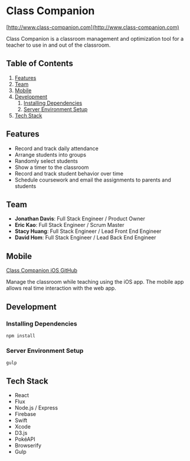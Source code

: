 # Class Companion
 [http://www.class-companion.com](http://www.class-companion.com)

Class Companion is a classroom management and optimization tool for a teacher to use in and out of the classroom.

## Table of Contents

1. [Features](#features)
1. [Team](#team)
1. [Mobile](#mobile)
1. [Development](#development)
    1. [Installing Dependencies](#installing-dependencies)
    1. [Server Environment Setup](#server-environment-setup)
1. [Tech Stack](#tech-stack)


## Features
 - Record and track daily attendance
 - Arrange students into groups
 - Randomly select students
 - Show a timer to the classroom
 - Record and track student behavior over time
 - Schedule coursework and email the assignments to parents and students
 

## Team

  - __Jonathan Davis__: Full Stack Engineer / Product Owner 
  - __Eric Kao__: Full Stack Engineer / Scrum Master
  - __Stacy Huang__: Full Stack Engineer / Lead Front End Engineer
  - __David Hom__: Full Stack Engineer / Lead Back End Engineer

## Mobile
[Class Companion iOS GitHub](https://github.com/MysticalCabbage/class-companion-mobile)

Manage the classroom while teaching using the iOS app. The mobile app allows real time interaction with the web app.

## Development

### Installing Dependencies

```
npm install
```

### Server Environment Setup

```
gulp
```

## Tech Stack
 - React
 - Flux
 - Node.js / Express
 - Firebase
 - Swift
 - Xcode
 - D3.js
 - PokéAPI
 - Browserify
 - Gulp

